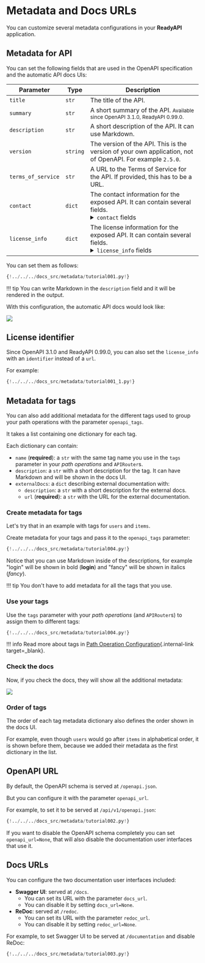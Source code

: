 # Metadata and Docs URLs

You can customize several metadata configurations in your **ReadyAPI** application.

## Metadata for API

You can set the following fields that are used in the OpenAPI specification and the automatic API docs UIs:

| Parameter | Type | Description |
|------------|------|-------------|
| `title` | `str` | The title of the API. |
| `summary` | `str` | A short summary of the API. <small>Available since OpenAPI 3.1.0, ReadyAPI 0.99.0.</small> |
| `description` | `str` | A short description of the API. It can use Markdown. |
| `version` | `string` | The version of the API. This is the version of your own application, not of OpenAPI. For example `2.5.0`. |
| `terms_of_service` | `str` | A URL to the Terms of Service for the API. If provided, this has to be a URL. |
| `contact` | `dict` | The contact information for the exposed API. It can contain several fields. <details><summary><code>contact</code> fields</summary><table><thead><tr><th>Parameter</th><th>Type</th><th>Description</th></tr></thead><tbody><tr><td><code>name</code></td><td><code>str</code></td><td>The identifying name of the contact person/organization.</td></tr><tr><td><code>url</code></td><td><code>str</code></td><td>The URL pointing to the contact information. MUST be in the format of a URL.</td></tr><tr><td><code>email</code></td><td><code>str</code></td><td>The email address of the contact person/organization. MUST be in the format of an email address.</td></tr></tbody></table></details> |
| `license_info` | `dict` | The license information for the exposed API. It can contain several fields. <details><summary><code>license_info</code> fields</summary><table><thead><tr><th>Parameter</th><th>Type</th><th>Description</th></tr></thead><tbody><tr><td><code>name</code></td><td><code>str</code></td><td><strong>REQUIRED</strong> (if a <code>license_info</code> is set). The license name used for the API.</td></tr><tr><td><code>identifier</code></td><td><code>str</code></td><td>An <a href="https://spdx.org/licenses/" class="external-link" target="_blank">SPDX</a> license expression for the API. The <code>identifier</code> field is mutually exclusive of the <code>url</code> field. <small>Available since OpenAPI 3.1.0, ReadyAPI 0.99.0.</small></td></tr><tr><td><code>url</code></td><td><code>str</code></td><td>A URL to the license used for the API. MUST be in the format of a URL.</td></tr></tbody></table></details> |

You can set them as follows:

```Python hl_lines="3-16  19-32"
{!../../../docs_src/metadata/tutorial001.py!}
```

!!! tip
    You can write Markdown in the `description` field and it will be rendered in the output.

With this configuration, the automatic API docs would look like:

<img src="/img/tutorial/metadata/image01.png">

## License identifier

Since OpenAPI 3.1.0 and ReadyAPI 0.99.0, you can also set the `license_info` with an `identifier` instead of a `url`.

For example:

```Python hl_lines="31"
{!../../../docs_src/metadata/tutorial001_1.py!}
```

## Metadata for tags

You can also add additional metadata for the different tags used to group your path operations with the parameter `openapi_tags`.

It takes a list containing one dictionary for each tag.

Each dictionary can contain:

* `name` (**required**): a `str` with the same tag name you use in the `tags` parameter in your *path operations* and `APIRouter`s.
* `description`: a `str` with a short description for the tag. It can have Markdown and will be shown in the docs UI.
* `externalDocs`: a `dict` describing external documentation with:
    * `description`: a `str` with a short description for the external docs.
    * `url` (**required**): a `str` with the URL for the external documentation.

### Create metadata for tags

Let's try that in an example with tags for `users` and `items`.

Create metadata for your tags and pass it to the `openapi_tags` parameter:

```Python hl_lines="3-16  18"
{!../../../docs_src/metadata/tutorial004.py!}
```

Notice that you can use Markdown inside of the descriptions, for example "login" will be shown in bold (**login**) and "fancy" will be shown in italics (_fancy_).

!!! tip
    You don't have to add metadata for all the tags that you use.

### Use your tags

Use the `tags` parameter with your *path operations* (and `APIRouter`s) to assign them to different tags:

```Python hl_lines="21  26"
{!../../../docs_src/metadata/tutorial004.py!}
```

!!! info
    Read more about tags in [Path Operation Configuration](path-operation-configuration.md#tags){.internal-link target=_blank}.

### Check the docs

Now, if you check the docs, they will show all the additional metadata:

<img src="/img/tutorial/metadata/image02.png">

### Order of tags

The order of each tag metadata dictionary also defines the order shown in the docs UI.

For example, even though `users` would go after `items` in alphabetical order, it is shown before them, because we added their metadata as the first dictionary in the list.

## OpenAPI URL

By default, the OpenAPI schema is served at `/openapi.json`.

But you can configure it with the parameter `openapi_url`.

For example, to set it to be served at `/api/v1/openapi.json`:

```Python hl_lines="3"
{!../../../docs_src/metadata/tutorial002.py!}
```

If you want to disable the OpenAPI schema completely you can set `openapi_url=None`, that will also disable the documentation user interfaces that use it.

## Docs URLs

You can configure the two documentation user interfaces included:

* **Swagger UI**: served at `/docs`.
    * You can set its URL with the parameter `docs_url`.
    * You can disable it by setting `docs_url=None`.
* **ReDoc**: served at `/redoc`.
    * You can set its URL with the parameter `redoc_url`.
    * You can disable it by setting `redoc_url=None`.

For example, to set Swagger UI to be served at `/documentation` and disable ReDoc:

```Python hl_lines="3"
{!../../../docs_src/metadata/tutorial003.py!}
```
